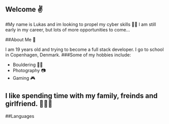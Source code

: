 ## Welcome ✌️

#My name is Lukas and im looking to propel my cyber skills 👨‍💻
I am still early in my career, but lots of more opportunities to come... 

##About Me 🧠

I am 19 years old and trying to become a full stack developer. I go to school in Copenhagen, Denmark. 
###Some of my hobbies include:
* Bouldering 🧗‍♂️
* Photography 📷
* Gaming 🎮

I like spending time with my family, freinds and girlfriend. 🧑‍🤝‍🧑
-
##Languages
<!--

- 🔭 I’m currently working on ...
- 🌱 I’m currently learning ...
- 👯 I’m looking to collaborate on ...
- 🤔 I’m looking for help with ...
- 💬 Ask me about ...
- 📫 How to reach me: ...
- 😄 Pronouns: ...
- ⚡ Fun fact: ...
-->
